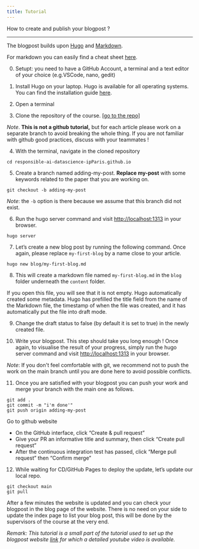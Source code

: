 ```yaml
---
title: Tutorial
---
```


How to create and publish your blogpost ? 

<hr/>

The blogpost builds upon [Hugo](https://gohugo.io/) and [Markdown](https://www.markdownguide.org/).

For markdown you can easily find a cheat sheet [here](https://www.markdownguide.org/cheat-sheet/).  

0. Setupt: you need to have a GitHub Account, a terminal and a text editor of your choice (e.g.VSCode, nano, gedit)

1. Install Hugo on your laptop. Hugo is available for all operating systems. You can find the installation guide [here](https://gohugo.io/installation/).

2. Open a terminal 

3. Clone the repository of the course. [[go to the repo]](https://github.com/responsible-ai-datascience-ipParis/responsible-ai-datascience-ipParis.github.io)

*Note*. **This is not a github tutorial,** but for each article please work on a separate branch to avoid breaking the whole thing. If you are not familiar with github good practices, discuss with your teammates !

4. With the terminal, navigate in the cloned repository 

```
cd responsible-ai-datascience-ipParis.github.io
```

5. Create a branch named adding-my-post. **Replace my-post** with some keywords related to the paper that you are working on.

```
git checkout -b adding-my-post
```

*Note*: the `-b` option is there because we assume that this branch did not exist. 

6. Run the hugo server command and visit [http://localhost:1313](http://localhost:1313) in your browser. 
```
hugo server
```

7. Let’s create a new blog post by running the following command. Once again, please replace `my-first-blog` by a name close to your article. 

```
hugo new blog/my-first-blog.md
```

8. This will create a markdown file named `my-first-blog.md` in the `blog` folder underneath the `content` folder.

If you open this file, you will see that it is not empty. Hugo automatically created some metadata. Hugo has prefilled the title field from the name of the Markdown file, the timestamp of when the file was created, and it has automatically put the file into draft mode.

9. Change the draft status to false (by default it is set to true) in the newly created file. 

10. Write your blogpost. This step should take you long enough ! Once again, to visualise the result of your progress, simply run the hugo server command and visit [http://localhost:1313](http://localhost:1313) in your browser. 

*Note*: If you don't feel comfortable with git, we recommend not to push the work on the main branch until you are done here to avoid possible conflicts. 

11. Once you are satisfied with your blogpost you can push your work and merge your branch with the main one as follows. 

```
git add .
git commit -m "i'm done'"
git push origin adding-my-post
```
Go to github website 

   -  On the GitHub interface, click “Create & pull request”
   -  Give your PR an informative title and summary, then click “Create pull request”
   -  After the continuous integration test has passed, click “Merge pull request” then “Confirm merge”

12. While waiting for CD/GitHub Pages to deploy the update, let’s update our local repo.

```
git checkout main 
git pull 
```
After a few minutes the website is updated and you can check your blogpost in the blog page of the website. 
There is no need on your side to update the index page to list your blog post, this will be done by the supervisors of the course at the very end. 

*Remark: This tutorial is a small part of the tutorial used to set up the blogpost website [link](https://carpentries-incubator.github.io/blogging-with-hugo-and-github-pages/05-add-blog-content/index.html) for which a detailed youtube video is available.* 



